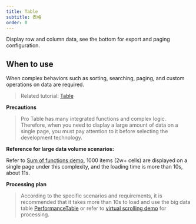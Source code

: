 ```yaml
---
title: Table
subtitle: 表格
order: 0
---
```


Display row and column data, see the bottom for export and paging configuration.

## When to use

When complex behaviors such as sorting, searching, paging, and custom operations on data are required.

> Related tutorial: [Table](/zh/tutorials/table-advance)

**Precautions**

> Pro Table has many integrated functions and complex logic. Therefore, when you need to display a large amount of data on a single page, you must pay attention to it before selecting the development technology.

**Reference for large data volume scenarios:**

Refer to [Sum of functions demo](#ALL), 1000 items (2w+ cells) are displayed on a single page under this complexity, and the loading time is more than 10s, about 11s.


**Processing plan**

> According to the specific scenarios and requirements, it is recommended that it takes more than 10s to load and use the big data table [PerformanceTable](/zh/procmp/data-display/performance-table) or refer to [virtual scrolling demo](#Virtual%20Scroll) for processing.
